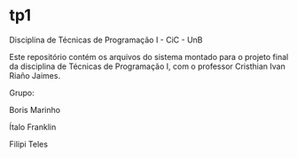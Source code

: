 # tp1
Disciplina de Técnicas de Programação I - CiC - UnB

Este repositório contém os arquivos do sistema montado para o projeto final da disciplina de Técnicas de Programação I, com o professor Cristhian Ivan Riaño Jaimes.

Grupo:

Boris Marinho
	
Ítalo Franklin

Filipi Teles
